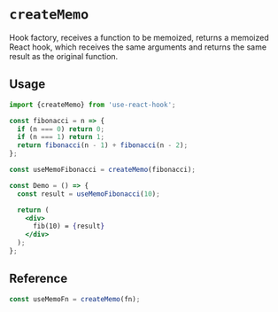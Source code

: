 # `createMemo`

Hook factory, receives a function to be memoized, returns a memoized React hook,
which receives the same arguments and returns the same result as the original function.


## Usage

```jsx
import {createMemo} from 'use-react-hook';

const fibonacci = n => {
  if (n === 0) return 0;
  if (n === 1) return 1;
  return fibonacci(n - 1) + fibonacci(n - 2);
};

const useMemoFibonacci = createMemo(fibonacci);

const Demo = () => {
  const result = useMemoFibonacci(10);

  return (
    <div>
      fib(10) = {result}
    </div>
  );
};
```


## Reference

```js
const useMemoFn = createMemo(fn);
```
